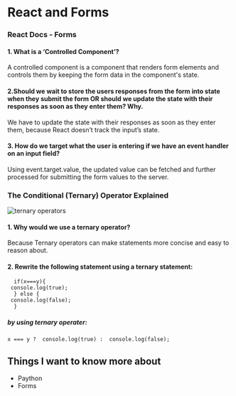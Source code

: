 # React and Forms

### React Docs - Forms
#### 1. What is a ‘Controlled Component’?
A controlled component is a component that renders form elements and controls them by keeping the form data in the component's state.

#### 2.Should we wait to store the users responses from the form into state when they submit the form OR should we update the state with their responses as soon as they enter them? Why.
We have to update the state with their responses as soon as they enter them, because React doesn’t track the input’s state.

#### 3. How do we target what the user is entering if we have an event handler on an input field?
Using event.target.value, the updated value can be fetched and further processed for submitting the form values to the server.

### The Conditional (Ternary) Operator Explained

![ternary operators](https://flutter-examples.com/wp-content/uploads/2020/03/ternary_operator.png)

#### 1. Why would we use a ternary operator?
Because Ternary operators can make statements more concise and easy to reason about.
#### 2. Rewrite the following statement using a ternary statement:

```
  if(x===y){
 console.log(true);
  } else {
 console.log(false);
  }
```
##### by using ternary operater:

```
x === y ?  console.log(true) :  console.log(false);
```

## Things I want to know more about
* Paython 
* Forms